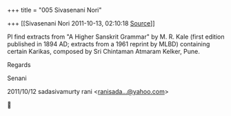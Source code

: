 +++
title = "005 Sivasenani Nori"

+++
[[Sivasenani Nori	2011-10-13, 02:10:18 [Source](https://groups.google.com/g/bvparishat/c/sgxwJi_KILQ)]]



Pl find extracts from "A Higher Sanskrit Grammar" by M. R. Kale (first edition published in 1894 AD; extracts from a 1961 reprint by MLBD) containing certain Karikas, composed by Sri Chintaman Atmaram Kelker, Pune.

  

Regards

Senani  
  

2011/10/12 sadasivamurty rani \<[ranisada...@yahoo.com]()\>



